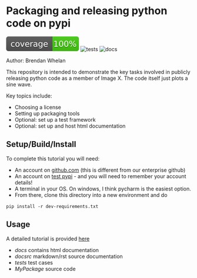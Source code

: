 # Packaging and releasing python code on pypi
![](docsrc/__resources/coverage.svg) ![tests](https://github.com/ACRF-Image-X-Institute/packaging_demo/actions/workflows/run_tests.yml/badge.svg) ![docs](https://github.com/ACRF-Image-X-Institute/packaging_demo/actions/workflows/build_docs.yml/badge.svg)

Author: Brendan Whelan

This repository is intended to demonstrate the key tasks involved in publicly releasing python code as a member 
of Image X. The code itself just plots a sine wave.

Key topics include:

- Choosing a license
- Setting up packaging tools
- Optional: set up a test framework
- Optional: set up and host html documentation

## Setup/Build/Install

To complete this tutorial you will need:

- An account on [github.com](https://github.com/) (this is different from our enterprise github)
- An account on [test pypi](https://test.pypi.org/) - and you will need to remember your account details!
- A terminal in your OS. On windows, I think pycharm is the easiest option. 
- From there, clone this directory into a new environment and do
```
pip install -r dev-requirements.txt
```

## Usage

A detailed tutorial is provided [here](https://acrf-image-x-institute.github.io/packaging_demo/)

- *docs* contains html documentation
- *docsrc* markdown/rst source documentation
- *tests* test cases
- *MyPackage* source code








